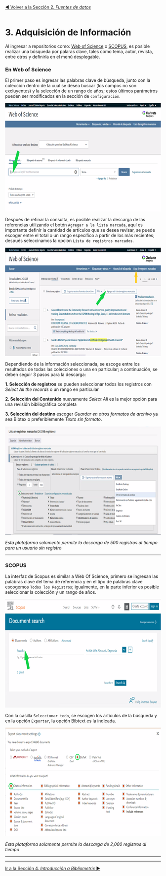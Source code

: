 [:arrow_backward: Volver a la Sección 2. *Fuentes de datos*](https://github.com/paozuluaga/Bibliometrix_Course/blob/master/2.%20Fuentes%20de%20Datos.md) 
<br>
<br>


# 3. Adquisición de Información

Al ingresar a repositorios como: [Web of Science](http://webofknowledge.com) o [SCOPUS](http://scopus.com), es posible realizar una búsqueda por palaras clave, tales como tema, autor, revista, entre otros y definirla en el menú desplegable. 

### En Web of Science

El primer paso es ingresar las palabras clave de búsqueda, junto con la colección dentro de la cual se desea buscar (los campos no son excluyentes) y la selección de un rango de años; estos últimos parámetros pueden ser modificados en la sección de `configuración`.

<p align="center">
  <img height="350" src="/images/wok1.png">
</p>

Después de refinar la consulta, es posible realizar la descarga de las referencias utilizando el botón `Agregar a la lista marcada`, aquí es importante definir la cantidad de artículos que se desea revisar, se puede escoger entre el total o un rango específico a partir de los más recientes; después seleccinamos la opción `Lista de registros marcados`.

<p align="center">
  <img height="350" src="/images/wok2.png">
</p>

Dependiendo de la información seleccionada, se escoge entre los resultados de todas las colecciones o una en particular; a continuación, se deben seguir 3 pasos para la descarga: 

**1. Selección de registros** se pueden seleccionar todos los registros con *Select All the records* o un rango en particular

**2. Selección del Contenido** nuevamente *Select All* es la mejor opción para una revisión bibliográfica completa

**3. Selección del destino** escoger *Guardar en otros formatos de archivo* ya sea Bibtex o preferiblemente *Texto sin formato*.

<p align="center">
  <img height="350" src="/images/wok3.png">
</p>

*Esta plataforma solamente permite la descarga de 500 registros al tiempo para un usuario sin registro*

_________________________________________
### SCOPUS

La interfaz de Scopus es similar a Web Of Science, primero se ingresan las palabras clave del tema de referencia y en el tipo de palabras clave escogemos `Todos los Registros`; igualmente, en la parte inferior es posible seleccionar la colección y un rango de años.

<p align="center">
  <img height="350" src="/images/scopus1.png">
</p>

Con la casilla `Seleccionar todo`, se escogen los artículos de la búsqueda y en la opción `Exportar`, la opción Bibtext es la indicada.

<p align="center">
  <img height="350" src="/images/scopus2.png">
</p>

*Esta plataforma solamente permite la descarga de 2,000 registros al tiempo*

_____________
_____________

[Ir a la Sección 4. *Introducción a Bibliometrix* :arrow_forward:](https://github.com/paozuluaga/Bibliometrix_Course/blob/master/4.%20Introducci%C3%B3n%20a%20Bibliometrix.md)

